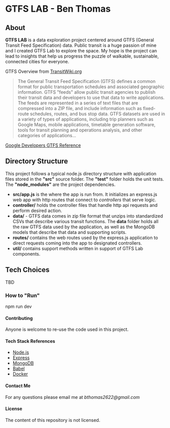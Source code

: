  **GTFS LAB** - Ben Thomas
===============================

## **About**

**GTFS LAB** is a data exploration project centered around GTFS (General Transit Feed Specification) data. Public transit is a huge passion of mine and I created GTFS Lab to explore the space. My hope is the project can lead to insights that help us progress the puzzle of walkable, sustainable, connected cities for everyone. 

GTFS Overview from [TransitWiki.org](https://www.transitwiki.org/TransitWiki/index.php/General_Transit_Feed_Specification)

> The General Transit Feed Specification (GTFS) defines a common format for public transportation schedules and associated geographic information. GTFS "feeds" allow public transit agencies to publish their transit data and developers to use that data to write applications. The feeds are represented in a series of text files that are compressed into a ZIP file, and include information such as fixed-route schedules, routes, and bus stop data. GTFS datasets are used in a variety of types of applications, including trip planners such as Google Maps, mobile applications, timetable generation software, tools for transit planning and operations analysis, and other categories of applications...

[Google Developers GTFS Reference](https://developers.google.com/transit/gtfs/reference/)

## **Directory Structure**

This project follows a typical node.js directory structure with application files stored in the **"src"** source folder.
The **"test"** folder holds the unit tests. The **"node_modules"** are the project dependencies. 

* **src/app.js** is the where the app is run from. It initializes an express.js web app with http routes that connect to _controllers_ that serve logic. 
* **controller/** holds the controller files that handle http api requests and perform desired action. 
* **data/** - GTFS data comes in zip file format that unzips into standardized CSVs that describe various transit functions. The **data** folder holds all the raw GTFS data used by the application, as well as the MongoDB models that describe that data and supporting scripts.  
* **routes/** contains the web routes used by the express.js application to direct requests coming into the app to designated controllers. 
* **util/** contains support methods written in support of GTFS Lab components. 

## **Tech Choices**

TBD

### **How to "Run"**

npm run dev

#### **Contributing**

Anyone is welcome to re-use the code used in this project.

#### **Tech Stack References**

* [Node.js](https://nodejs.org/en/)
* [Express](https://expressjs.com/)
* [MongoDB](https://www.mongodb.com/)
* [Babel](https://babeljs.io/)
* [Docker](https://www.docker.com/)

#### **Contact Me**

For any questions please email me at _bthomas2622@gmail.com_

#### **License**

The content of this repository is not licensed. 